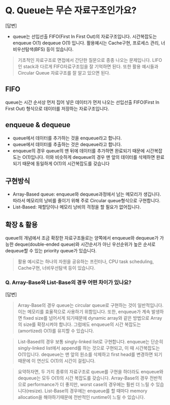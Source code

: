 # Q. Queue는 무슨 자료구조인가요?

[답변]

- queue는 선입선출 FIFO(First In First Out)의 자료구조입니다. 시간복잡도는 enqueue O(1) dequeue O(1) 입니다. 활용예시는 Cache구현, 프로세스 관리, 너비우선탐색(BFS) 등이 있습니다.

> 기초적인 자료구조로 면접에서 간단한 질문으로 종종 나오는 문제입니다. LIFO인 stack과 다르게 FIFO자료구조임을 잘 기억하면 된다. 또한 활용 예시들과 Circular Queue 자료구조를 잘 알고 있으면 된다.

## FIFO

queue는 시간 순서상 먼저 집어 넣은 데이터가 먼저 나오는 선입선출 FIFO(First In First Out) 형식으로 데이터를 저장하는 자료구조입니다.

## enqueue & dequeue

- queue에서 데이터를 추가하는 것을 enqueue라고 합니다.
- queue에서 데이터를 추출하는 것은 dequeue라고 합니다.
- enqueue의 경우 queue의 맨 뒤에 데이터를 추가하면 완료되기 때문에 시간복잡도는 O(1)입니다. 이와 비슷하게 dequeue의 경우 맨 앞의 데이터를 삭제하면 완료되기 때문에 동일하게 O(1)의 시간복잡도를 갖습니다

## 구현방식

- Array-Based queue: enqueue와 dequeue과정에서 남는 메모리가 생깁니다. 따라서 메모리의 낭비를 줄이기 위해 주로 Circular queue형식으로 구현합니다.
- List-Based: 재할당이나 메모리 낭비의 걱정을 할 필요가 없어집니다.

## 확장 & 활용

queue의 개념에서 조금 확장한 자료구조들로는 양쪽에서 enqueue와 dequeue가 가능한 deque(double-ended queue)와 시간순서가 아닌 우선순위가 높은 순서로 dequeue할 수 있는 priority queue가 있습니다.

> 활용 예시로는 하나의 자원을 공유하는 프린터나, CPU task scheduling, Cache구현, 너비우선탐색 등이 있습니다.

### Q. Array-Base와 List-Base의 경우 어떤 차이가 있나요?

[답변]

> Array-Base의 경우 queue는 circular queue로 구현하는 것이 일반적입니다. 이는 메모리를 효율적으로 사용하기 위함입니다. 또한, enqueue가 계속 발생하면 fixed size를 넘어서게 되기때문에 dynamic array와 같은 방법으로 Array의 size를 확장시켜야 합니다. 그럼에도 enqueue의 시간 복잡도는 (amortized) O(1)를 유지할 수 있습니다.

> List-Based의 경우 보통 singly-linked list로 구현합니다. enqueue는 단순히 singly-linked list에서 append를 하는 것으로 구현되고, 이 때 시간복잡도는 O(1)입니다. dequeue는 맨 앞의 원소를 삭제하고 first head를 변경하면 되기 때문에 이 연산도 O(1)의 시간이 걸립니다.

> 요약하자면, 두 가지 종류의 자료구조로 queue를 구현을 하더라도 enqueue와 dequeue는 모두 O(1)의 시간 복잡도를 갖습니다. Array-Base의 경우 전반적으로 performance가 더 좋지만, worst case의 경우에는 훨씬 더 느릴 수 있습니다(resize). List-Base의 경우에는 enqueue를 할 때마다 memory allocation을 해야하기때문에 전반적인 runtime이 느릴 수 있습니다.
